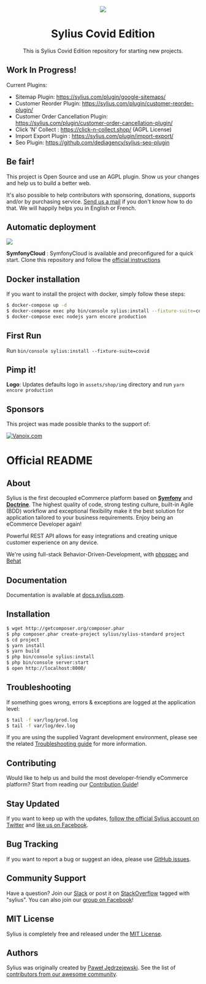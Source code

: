 <p align="center">
    <a href="https://sylius.com" target="_blank">
        <img src="https://demo.sylius.com/assets/shop/img/logo.png" />
    </a>
</p>

<h1 align="center">Sylius Covid Edition</h1>

<p align="center">This is Sylius Covid Edition repository for starting new projects.</p>

Work In Progress!
-----------------

Current Plugins:
- Sitemap Plugin: https://sylius.com/plugin/google-sitemaps/
- Customer Reorder Plugin: https://sylius.com/plugin/customer-reorder-plugin/
- Customer Order Cancellation Plugin: https://sylius.com/plugin/customer-order-cancellation-plugin/
- Click 'N' Collect : https://click-n-collect.shop/ (AGPL License)
- Import Export Plugin : https://sylius.com/plugin/import-export/
- Seo Plugin: https://github.com/dediagency/sylius-seo-plugin

Be fair!
--------

This project is Open Source and use an AGPL plugin. Show us your changes and help us to build a better web.

It's also possible to help contributors with sponsoring, donations, supports and/or by purchasing service. [Send us a mail](mailto:sylius-covid@alexandre.balmes.co) if you don't know how to do that. We will happily helps you in English or French.


Automatic deployment
--------------------
<p>
<a href="https://console.platform.sh/projects/create-project/?template=https://github.com/Sylius-Covid/Sylius-Covid.git" target="_blank" title="Deploy with Platform.sh">
    <img src="https://platform.sh/images/deploy/deploy-button-lg-blue.svg">
</a>
</p>

__SymfonyCloud__ :
SymfonyCloud is available and preconfigured for a quick start. Clone this repository and follow the [official instructions](https://symfony.com/doc/master/cloud/getting-started.html#creating-the-project-in-the-cloud)


Docker installation
-------------------
If you want to install the project with docker, simply follow these steps:

```bash
$ docker-compose up -d
$ docker-compose exec php bin/console sylius:install --fixture-suite=covid
$ docker-compose exec nodejs yarn encore production
```

First Run
---------

Run `bin/console sylius:install --fixture-suite=covid`

Pimp it!
--------

__Logo__: Updates defaults logo in `assets/shop/img` directory and run `yarn encore production`

Sponsors
--------

This project was made possible thanks to the support of:

<p align="center">

[![Vanoix.com](https://vanoix.com/assets/vanoix125.png "Vanoix give us some time")](https://vanoix.com)

</p>

# Official README

About
-----

Sylius is the first decoupled eCommerce platform based on [**Symfony**](http://symfony.com) and [**Doctrine**](http://doctrine-project.org). 
The highest quality of code, strong testing culture, built-in Agile (BDD) workflow and exceptional flexibility make it the best solution for application tailored to your business requirements. 
Enjoy being an eCommerce Developer again!

Powerful REST API allows for easy integrations and creating unique customer experience on any device.

We're using full-stack Behavior-Driven-Development, with [phpspec](http://phpspec.net) and [Behat](http://behat.org)

Documentation
-------------

Documentation is available at [docs.sylius.com](http://docs.sylius.com).

Installation
------------

```bash
$ wget http://getcomposer.org/composer.phar
$ php composer.phar create-project sylius/sylius-standard project
$ cd project
$ yarn install
$ yarn build
$ php bin/console sylius:install
$ php bin/console server:start
$ open http://localhost:8000/
```

Troubleshooting
---------------

If something goes wrong, errors & exceptions are logged at the application level:

```bash
$ tail -f var/log/prod.log
$ tail -f var/log/dev.log
```

If you are using the supplied Vagrant development environment, please see the related [Troubleshooting guide](etc/vagrant/README.md#Troubleshooting) for more information.

Contributing
------------

Would like to help us and build the most developer-friendly eCommerce platform? Start from reading our [Contribution Guide](https://docs.sylius.com/en/latest/contributing/)!

Stay Updated
------------

If you want to keep up with the updates, [follow the official Sylius account on Twitter](http://twitter.com/Sylius) and [like us on Facebook](https://www.facebook.com/SyliusEcommerce/).

Bug Tracking
------------

If you want to report a bug or suggest an idea, please use [GitHub issues](https://github.com/Sylius/Sylius/issues).

Community Support
-----------------

Have a question? Join our [Slack](https://slackinvite.me/to/sylius-devs) or post it on [StackOverflow](http://stackoverflow.com) tagged with "sylius". You can also join our [group on Facebook](https://www.facebook.com/groups/sylius/)!

MIT License
-----------

Sylius is completely free and released under the [MIT License](https://github.com/Sylius/Sylius/blob/master/LICENSE).

Authors
-------

Sylius was originally created by [Paweł Jędrzejewski](http://pjedrzejewski.com).
See the list of [contributors from our awesome community](https://github.com/Sylius/Sylius/contributors).
